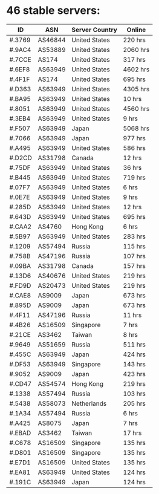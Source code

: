 # 46 stable servers:

| ID | ASN | Server Country | Online |
| ------ | ------ | ------ | ------ |
| #.3769 | AS46844 | United States | 220 hrs |
| #.9AC4 | AS53889 | United States | 2060 hrs |
| #.7CCE | AS174 | United States | 317 hrs |
| #.6EF8 | AS63949 | United States | 4602 hrs |
| #.4F1F | AS174 | United States | 695 hrs |
| #.D363 | AS63949 | United States | 4305 hrs |
| #.BA95 | AS63949 | United States | 10 hrs |
| #.8051 | AS63949 | United States | 4560 hrs |
| #.3EB4 | AS63949 | United States | 9 hrs |
| #.F507 | AS63949 | Japan | 5068 hrs |
| #.7066 | AS63949 | Japan | 977 hrs |
| #.A495 | AS63949 | United States | 586 hrs |
| #.D2CD | AS31798 | Canada | 12 hrs |
| #.75DF | AS63949 | United States | 36 hrs |
| #.B445 | AS63949 | United States | 719 hrs |
| #.07F7 | AS63949 | United States | 6 hrs |
| #.0E7E | AS63949 | United States | 9 hrs |
| #.285D | AS63949 | United States | 12 hrs |
| #.643D | AS63949 | United States | 695 hrs |
| #.CAA2 | AS4760 | Hong Kong | 6 hrs |
| #.5B97 | AS63949 | United States | 283 hrs |
| #.1209 | AS57494 | Russia | 115 hrs |
| #.758B | AS47196 | Russia | 107 hrs |
| #.09BA | AS31798 | Canada | 157 hrs |
| #.13D6 | AS40676 | United States | 219 hrs |
| #.FD9D | AS20473 | United States | 219 hrs |
| #.CAE8 | AS9009 | Japan | 673 hrs |
| #.895D | AS9009 | Japan | 673 hrs |
| #.4F11 | AS47196 | Russia | 11 hrs |
| #.4B26 | AS16509 | Singapore | 7 hrs |
| #.21CE | AS3462 | Taiwan | 8 hrs |
| #.9649 | AS51659 | Russia | 511 hrs |
| #.455C | AS63949 | Japan | 424 hrs |
| #.DF53 | AS63949 | Singapore | 143 hrs |
| #.9052 | AS9009 | Japan | 423 hrs |
| #.CD47 | AS54574 | Hong Kong | 219 hrs |
| #.1338 | AS57494 | Russia | 103 hrs |
| #.5438 | AS58073 | Netherlands | 205 hrs |
| #.1A34 | AS57494 | Russia | 6 hrs |
| #.A425 | AS8075 | Japan | 7 hrs |
| #.EBAD | AS3462 | Taiwan | 17 hrs |
| #.C678 | AS16509 | Singapore | 135 hrs |
| #.D801 | AS16509 | Singapore | 135 hrs |
| #.E7D1 | AS16509 | United States | 135 hrs |
| #.EA81 | AS63949 | United States | 124 hrs |
| #.191C | AS63949 | Japan | 124 hrs |

